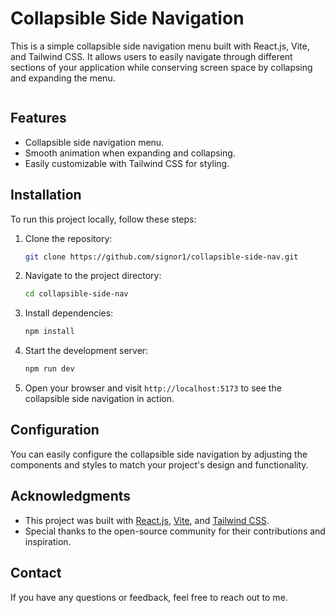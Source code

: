 # Collapsible Side Navigation

This is a simple collapsible side navigation menu built with React.js, Vite, and Tailwind CSS. It allows users to easily navigate through different sections of your application while conserving screen space by collapsing and expanding the menu.

<img src=""/>

## Features

- Collapsible side navigation menu.
- Smooth animation when expanding and collapsing.
- Easily customizable with Tailwind CSS for styling.

## Installation

To run this project locally, follow these steps:

1. Clone the repository:

   ```bash
   git clone https://github.com/signor1/collapsible-side-nav.git
   ```

2. Navigate to the project directory:

   ```bash
   cd collapsible-side-nav
   ```

3. Install dependencies:

   ```bash
   npm install
   ```

4. Start the development server:

   ```bash
   npm run dev
   ```

5. Open your browser and visit `http://localhost:5173` to see the collapsible side navigation in action.

## Configuration

You can easily configure the collapsible side navigation by adjusting the components and styles to match your project's design and functionality.


## Acknowledgments

- This project was built with [React.js](https://reactjs.org/), [Vite](https://vitejs.dev/), and [Tailwind CSS](https://tailwindcss.com/).
- Special thanks to the open-source community for their contributions and inspiration.

## Contact

If you have any questions or feedback, feel free to reach out to me.
